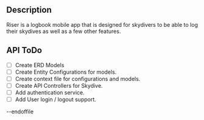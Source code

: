 ## Description ##

Riser is a logbook mobile app that is designed for skydivers to be able to log their skydives as well as a few other features.

## API ToDo ##
- [ ] Create ERD Models
- [ ] Create Entity Configurations for models.
- [ ] Create context file for configurations and models.
- [ ] Create API Controllers for Skydive.
- [ ] Add authentication service.
- [ ] Add User login / logout support.

--endoffile
